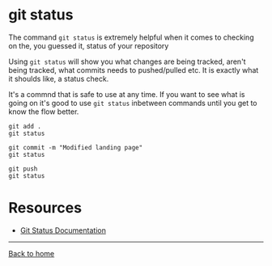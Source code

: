 # git status

The command `git status` is extremely helpful when it comes to checking on the, you guessed it, status of your repository

Using `git status` will show you what changes are being tracked, aren't being tracked, what commits needs to pushed/pulled etc. It is exactly what it shoulds like, a status check.

It's a commnd that is safe to use at any time. If you want to see what is going on it's good to use `git status` inbetween commands until you get to know the flow better.

```
git add .
git status

git commit -m "Modified landing page"
git status

git push
git status
```

# Resources

- [Git Status Documentation](htttps://git-scm/docs/git-status)

---

[Back to home](../README.md)

